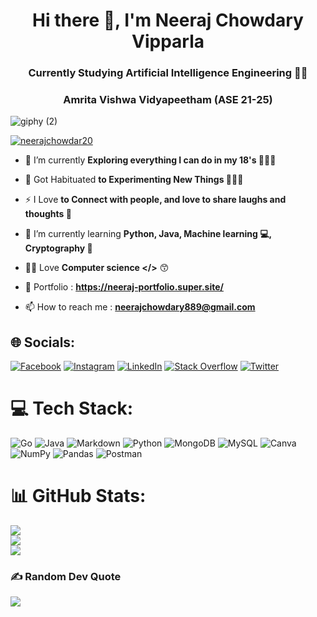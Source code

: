 <h1 align="center">Hi there 👋, I'm Neeraj Chowdary Vipparla</h1>
<h3 align="center">Currently Studying Artificial Intelligence Engineering  ✌🏻</h3>
<h3 align="center"> Amrita Vishwa Vidyapeetham (ASE 21-25)</h3>



![giphy (2)](https://user-images.githubusercontent.com/57310710/150652655-67f94faa-1545-409e-aed5-d71833918a5d.gif)



<p align="left"> <a href="https://twitter.com/neerajchowdar20" target="blank"><img src="https://img.shields.io/twitter/follow/neerajchowdar20?logo=twitter&style=for-the-badge" alt="neerajchowdar20" /></a> </p>

- 🔭 I’m currently **Exploring everything I can do in my 18's 👨🏻‍💻**

- 👯 Got Habituated **to Experimenting New Things 🤷🏻‍♂️**

- ⚡ I Love **to Connect with people, and love to share laughs and thoughts 🥰**

- 🌱 I’m currently learning **Python, Java, Machine learning 💻, Cryptography 🧭**

- 👨‍💻 Love **Computer science </>** 😙

- 💬 Portfolio : **https://neeraj-portfolio.super.site/**

- 📫 How to reach me : **neerajchowdary889@gmail.com**



## 🌐 Socials:
[![Facebook](https://img.shields.io/badge/Facebook-%231877F2.svg?logo=Facebook&logoColor=white)](https://facebook.com/https://www.facebook.com/Neerajsai6/) [![Instagram](https://img.shields.io/badge/Instagram-%23E4405F.svg?logo=Instagram&logoColor=white)](https://instagram.com/https://www.instagram.com/neeraj.0605_/) [![LinkedIn](https://img.shields.io/badge/LinkedIn-%230077B5.svg?logo=linkedin&logoColor=white)](https://linkedin.com/in/https://www.linkedin.com/in/neeraj-chowdary-518354222/) [![Stack Overflow](https://img.shields.io/badge/-Stackoverflow-FE7A16?logo=stack-overflow&logoColor=white)](https://stackoverflow.com/users/https://stackoverflow.com/users/18004343/neeraj-chowdary) [![Twitter](https://img.shields.io/badge/Twitter-%231DA1F2.svg?logo=Twitter&logoColor=white)](https://twitter.com/https://twitter.com/NeerajChowdar20) 

# 💻 Tech Stack:
![Go](https://img.shields.io/badge/go-%2300ADD8.svg?style=for-the-badge&logo=go&logoColor=white) ![Java](https://img.shields.io/badge/java-%23ED8B00.svg?style=for-the-badge&logo=java&logoColor=white) ![Markdown](https://img.shields.io/badge/markdown-%23000000.svg?style=for-the-badge&logo=markdown&logoColor=white) ![Python](https://img.shields.io/badge/python-3670A0?style=for-the-badge&logo=python&logoColor=ffdd54) ![MongoDB](https://img.shields.io/badge/MongoDB-%234ea94b.svg?style=for-the-badge&logo=mongodb&logoColor=white) ![MySQL](https://img.shields.io/badge/mysql-%2300f.svg?style=for-the-badge&logo=mysql&logoColor=white) ![Canva](https://img.shields.io/badge/Canva-%2300C4CC.svg?style=for-the-badge&logo=Canva&logoColor=white) ![NumPy](https://img.shields.io/badge/numpy-%23013243.svg?style=for-the-badge&logo=numpy&logoColor=white) ![Pandas](https://img.shields.io/badge/pandas-%23150458.svg?style=for-the-badge&logo=pandas&logoColor=white) ![Postman](https://img.shields.io/badge/Postman-FF6C37?style=for-the-badge&logo=postman&logoColor=white)
# 📊 GitHub Stats:
![](https://github-readme-stats.vercel.app/api?username=neerajchowdary889&theme=dracula&hide_border=true&include_all_commits=true&count_private=true)<br/>
![](https://github-readme-streak-stats.herokuapp.com/?user=neerajchowdary889&theme=dracula&hide_border=true)<br/>
![](https://github-readme-stats.vercel.app/api/top-langs/?username=neerajchowdary889&theme=dracula&hide_border=true&include_all_commits=true&count_private=true&layout=compact)

### ✍️ Random Dev Quote
![](https://quotes-github-readme.vercel.app/api?type=horizontal&theme=dark)


